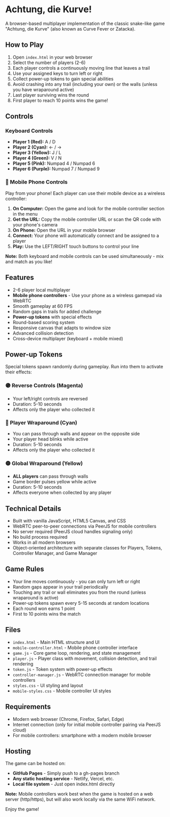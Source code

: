# Achtung, die Kurve!

A browser-based multiplayer implementation of the classic snake-like game "Achtung, die Kurve" (also known as Curve Fever or Zatacka).

## How to Play

1. Open `index.html` in your web browser
2. Select the number of players (2-6)
3. Each player controls a continuously moving line that leaves a trail
4. Use your assigned keys to turn left or right
5. Collect power-up tokens to gain special abilities
6. Avoid crashing into any trail (including your own) or the walls (unless you have wraparound active)
7. Last player surviving wins the round
8. First player to reach 10 points wins the game!

## Controls

### Keyboard Controls
- **Player 1 (Red):** A / D
- **Player 2 (Cyan):** ← / →
- **Player 3 (Yellow):** J / L
- **Player 4 (Green):** V / N
- **Player 5 (Pink):** Numpad 4 / Numpad 6
- **Player 6 (Purple):** Numpad 7 / Numpad 9

### 📱 Mobile Phone Controls
Play from your phone! Each player can use their mobile device as a wireless controller:

1. **On Computer:** Open the game and look for the mobile controller section in the menu
2. **Get the URL:** Copy the mobile controller URL or scan the QR code with your phone's camera
3. **On Phone:** Open the URL in your mobile browser
4. **Connect:** Your phone will automatically connect and be assigned to a player
5. **Play:** Use the LEFT/RIGHT touch buttons to control your line

**Note:** Both keyboard and mobile controls can be used simultaneously - mix and match as you like!

## Features

- 2-6 player local multiplayer
- **Mobile phone controllers** - Use your phone as a wireless gamepad via WebRTC
- Smooth gameplay at 60 FPS
- Random gaps in trails for added challenge
- **Power-up tokens** with special effects
- Round-based scoring system
- Responsive canvas that adapts to window size
- Advanced collision detection
- Cross-device multiplayer (keyboard + mobile mixed)

## Power-up Tokens

Special tokens spawn randomly during gameplay. Run into them to activate their effects:

### 🟣 Reverse Controls (Magenta)
- Your left/right controls are reversed
- Duration: 5-10 seconds
- Affects only the player who collected it

### 🔵 Player Wraparound (Cyan)
- You can pass through walls and appear on the opposite side
- Your player head blinks while active
- Duration: 5-10 seconds
- Affects only the player who collected it

### 🟡 Global Wraparound (Yellow)
- **ALL players** can pass through walls
- Game border pulses yellow while active
- Duration: 5-10 seconds
- Affects everyone when collected by any player

## Technical Details

- Built with vanilla JavaScript, HTML5 Canvas, and CSS
- WebRTC peer-to-peer connections via PeerJS for mobile controllers
- No server required (PeerJS cloud handles signaling only)
- No build process required
- Works in all modern browsers
- Object-oriented architecture with separate classes for Players, Tokens, Controller Manager, and Game Manager

## Game Rules

- Your line moves continuously - you can only turn left or right
- Random gaps appear in your trail periodically
- Touching any trail or wall eliminates you from the round (unless wraparound is active)
- Power-up tokens spawn every 5-15 seconds at random locations
- Each round won earns 1 point
- First to 10 points wins the match

## Files

- `index.html` - Main HTML structure and UI
- `mobile-controller.html` - Mobile phone controller interface
- `game.js` - Core game loop, rendering, and state management
- `player.js` - Player class with movement, collision detection, and trail rendering
- `token.js` - Token system with power-up effects
- `controller-manager.js` - WebRTC connection manager for mobile controllers
- `styles.css` - UI styling and layout
- `mobile-styles.css` - Mobile controller UI styles

## Requirements

- Modern web browser (Chrome, Firefox, Safari, Edge)
- Internet connection (only for initial mobile controller pairing via PeerJS cloud)
- For mobile controllers: smartphone with a modern mobile browser

## Hosting

The game can be hosted on:
- **GitHub Pages** - Simply push to a gh-pages branch
- **Any static hosting service** - Netlify, Vercel, etc.
- **Local file system** - Just open index.html directly

**Note:** Mobile controllers work best when the game is hosted on a web server (http/https), but will also work locally via the same WiFi network.

Enjoy the game!

